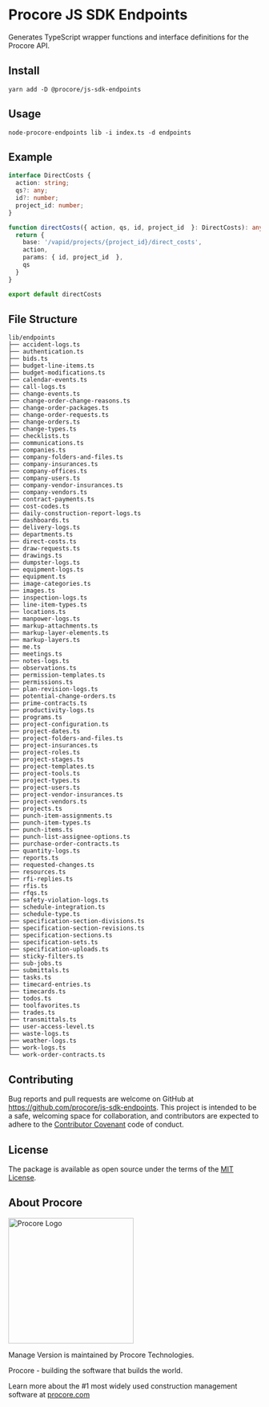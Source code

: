 # Procore JS SDK Endpoints

Generates TypeScript wrapper functions and interface definitions for the Procore API.

## Install

```shell
yarn add -D @procore/js-sdk-endpoints
```

## Usage

```shell
node-procore-endpoints lib -i index.ts -d endpoints
```

## Example

```typescript
interface DirectCosts {
  action: string;
  qs?: any;
  id?: number;
  project_id: number;
}

function directCosts({ action, qs, id, project_id  }: DirectCosts): any {
  return {
    base: '/vapid/projects/{project_id}/direct_costs',
    action,
    params: { id, project_id  },
    qs
  }
}

export default directCosts
```

## File Structure

```
lib/endpoints
├── accident-logs.ts
├── authentication.ts
├── bids.ts
├── budget-line-items.ts
├── budget-modifications.ts
├── calendar-events.ts
├── call-logs.ts
├── change-events.ts
├── change-order-change-reasons.ts
├── change-order-packages.ts
├── change-order-requests.ts
├── change-orders.ts
├── change-types.ts
├── checklists.ts
├── communications.ts
├── companies.ts
├── company-folders-and-files.ts
├── company-insurances.ts
├── company-offices.ts
├── company-users.ts
├── company-vendor-insurances.ts
├── company-vendors.ts
├── contract-payments.ts
├── cost-codes.ts
├── daily-construction-report-logs.ts
├── dashboards.ts
├── delivery-logs.ts
├── departments.ts
├── direct-costs.ts
├── draw-requests.ts
├── drawings.ts
├── dumpster-logs.ts
├── equipment-logs.ts
├── equipment.ts
├── image-categories.ts
├── images.ts
├── inspection-logs.ts
├── line-item-types.ts
├── locations.ts
├── manpower-logs.ts
├── markup-attachments.ts
├── markup-layer-elements.ts
├── markup-layers.ts
├── me.ts
├── meetings.ts
├── notes-logs.ts
├── observations.ts
├── permission-templates.ts
├── permissions.ts
├── plan-revision-logs.ts
├── potential-change-orders.ts
├── prime-contracts.ts
├── productivity-logs.ts
├── programs.ts
├── project-configuration.ts
├── project-dates.ts
├── project-folders-and-files.ts
├── project-insurances.ts
├── project-roles.ts
├── project-stages.ts
├── project-templates.ts
├── project-tools.ts
├── project-types.ts
├── project-users.ts
├── project-vendor-insurances.ts
├── project-vendors.ts
├── projects.ts
├── punch-item-assignments.ts
├── punch-item-types.ts
├── punch-items.ts
├── punch-list-assignee-options.ts
├── purchase-order-contracts.ts
├── quantity-logs.ts
├── reports.ts
├── requested-changes.ts
├── resources.ts
├── rfi-replies.ts
├── rfis.ts
├── rfqs.ts
├── safety-violation-logs.ts
├── schedule-integration.ts
├── schedule-type.ts
├── specification-section-divisions.ts
├── specification-section-revisions.ts
├── specification-sections.ts
├── specification-sets.ts
├── specification-uploads.ts
├── sticky-filters.ts
├── sub-jobs.ts
├── submittals.ts
├── tasks.ts
├── timecard-entries.ts
├── timecards.ts
├── todos.ts
├── toolfavorites.ts
├── trades.ts
├── transmittals.ts
├── user-access-level.ts
├── waste-logs.ts
├── weather-logs.ts
├── work-logs.ts
└── work-order-contracts.ts
```

## Contributing

Bug reports and pull requests are welcome on GitHub at https://github.com/procore/js-sdk-endpoints. This project is
intended to be a safe, welcoming space for collaboration, and contributors are expected to adhere to the
[Contributor Covenant](http://contributor-covenant.org) code of conduct.


## License

The package is available as open source under the terms of the [MIT License](http://opensource.org/licenses/MIT).

## About Procore

<img
  src="https://www.procore.com/images/procore_logo.png"
  alt="Procore Logo"
  width="250px"
/>

Manage Version is maintained by Procore Technologies.

Procore - building the software that builds the world.

Learn more about the #1 most widely used construction management software at [procore.com](https://www.procore.com/)
